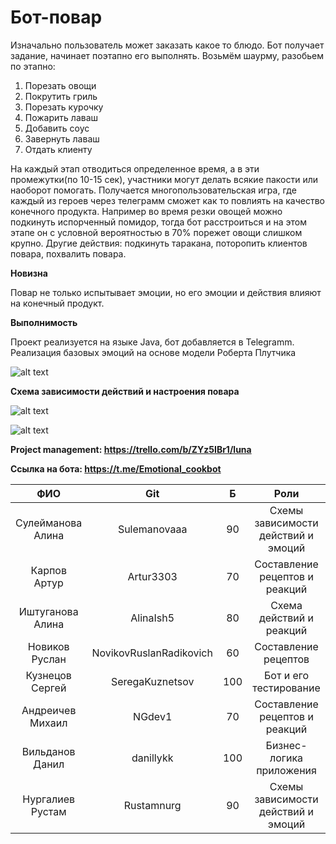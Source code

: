 # Бот-повар

Изначально пользователь может заказать какое то блюдо. Бот получает задание, начинает поэтапно его выполнять. Возьмём шаурму, разобьем по этапно:
1) Порезать овощи
2) Покрутить гриль
3) Порезать курочку
4) Пожарить лаваш
5) Добавить соус
6) Завернуть лаваш
7) Отдать клиенту

На каждый этап отводиться определенное время, а в эти промежутки(по 10-15 сек), участники могут делать всякие пакости или наоборот помогать. Получается многопользовательская игра, где каждый из героев через телеграмм сможет как то повлиять на качество конечного продукта. Например во время резки овощей можно подкинуть испорченный помидор, тогда бот расстроиться и на этом этапе он с условной вероятностью в 70% порежет овощи слишком крупно. Другие действия: подкинуть таракана, поторопить клиентов повара, похвалить повара.

**Новизна**

Повар не только испытывает эмоции, но его эмоции и действия влияют на конечный продукт.

**Выполнимость**

Проект реализуется на языке Java, бот добавляется в Telegramm. Реализация базовых эмоций на основе модели Роберта Плутчика

![alt text](http://www.fundraisingdetective.com/.a/6a011570955d69970b015391a98a29970b-pi)

**Схема зависимости действий и настроения повара**

![alt text](https://pp.userapi.com/c840727/v840727520/1010b/aJxtQ4fkY7U.jpg)

![alt text](https://camo.githubusercontent.com/50b84f62c431295bc84f3ad337806f8c7a233265/68747470733a2f2f70702e757365726170692e636f6d2f633834313532322f763834313532323335392f32393833322f696a6a6a7563546454416f2e6a7067)


**Project management: https://trello.com/b/ZYz5IBr1/luna**

**Ccылка на бота: https://t.me/Emotional_cookbot**



|       ФИО         |         Git             |  Б  |              Роли                   |
|       :---:       |        :---:            |:---:|             :---:                   |
| Сулейманова Алина | Sulemanovaaa            | 90  | Схемы зависимости действий и эмоций |
| Карпов Артур      | Artur3303               | 70  | Составление рецептов и реакций      |
| Иштуганова Алина  | AlinaIsh5               | 80  | Схема действий и реакций            |
| Новиков Руслан    | NovikovRuslanRadikovich | 60  | Составление рецептов                |
| Кузнецов Сергей   | SeregaKuznetsov         | 100 | Бот и его тестирование              |
| Андреичев Михаил  | NGdev1                  | 70  | Составление рецептов и реакций      |
| Вильданов Данил   | danillykk               | 100 | Бизнес-логика приложения            |
| Нургалиев Рустам  | Rustamnurg              | 90  | Схемы зависимости действий и эмоций |

